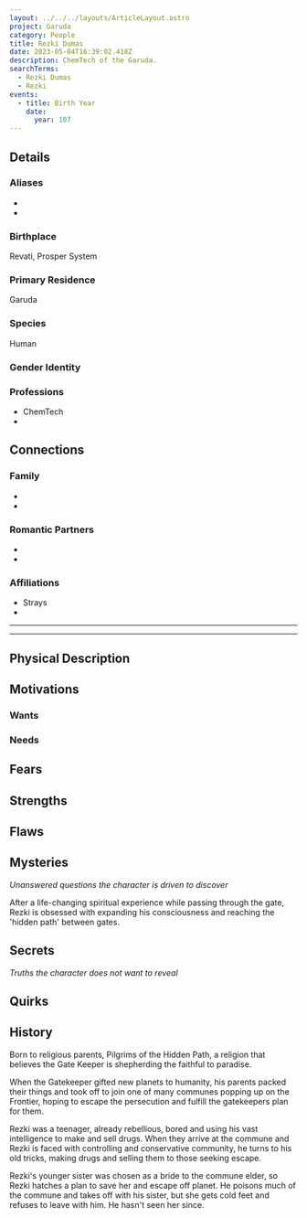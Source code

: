 ```yaml
---
layout: ../../../layouts/ArticleLayout.astro
project: Garuda
category: People
title: Rezki Dumas
date: 2023-05-04T16:39:02.418Z
description: ChemTech of the Garuda.
searchTerms:
  - Rezki Dumas
  - Rezki
events:
  - title: Birth Year
    date:
      year: 107
---
```


## Details

### Aliases
* 
* 

### Birthplace

Revati, Prosper System

### Primary Residence

Garuda

### Species

Human

### Gender Identity


### Professions  
* ChemTech
* 

## Connections

### Family
* 
* 

### Romantic Partners
* 
* 

### Affiliations
* Strays
* 

[use double horizontal rule to add a details pane]::
_____
_____

## Physical Description

## Motivations

### Wants

### Needs

## Fears

## Strengths

## Flaws

## Mysteries
*Unanswered questions the character is driven to discover*

After a life-changing spiritual experience while passing through the gate, Rezki is obsessed with expanding his consciousness and reaching the 'hidden path' between gates.

## Secrets
*Truths the character does not want to reveal*



## Quirks

## History

Born to religious parents, Pilgrims of the Hidden Path, a religion that believes the Gate Keeper is shepherding the faithful to paradise.

When the Gatekeeper gifted new planets to humanity, his parents packed their things and took off to join one of many communes popping up on the Frontier, hoping to escape the persecution and fulfill the gatekeepers plan for them.

Rezki was a teenager, already rebellious, bored and using his vast intelligence to make and sell drugs. When they arrive at the commune and Rezki is faced with controlling and conservative community, he turns to his old tricks, making drugs and selling them to those seeking escape.

Rezki's younger sister was chosen as a bride to the commune elder, so Rezki hatches a plan to save her and escape off planet. He poisons much of the commune and takes off with his sister, but she gets cold feet and refuses to leave with him. He hasn't seen her since. 